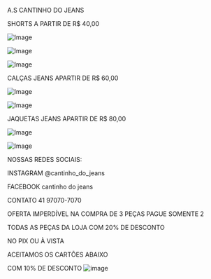 A.S CANTINHO DO JEANS


SHORTS A PARTIR DE R$ 40,00

![Image](https://user-images.githubusercontent.com/114511947/193902164-d9a0b508-96ee-44fc-8cf0-e20845f605bf.jpg)



![Image](https://user-images.githubusercontent.com/114511947/193902193-af3b09b5-fca1-4237-8e00-235a3d8c28ce.jpg)



![Image](https://user-images.githubusercontent.com/114511947/193902465-d0db0831-5c1b-4610-b92b-966e987bbee5.jpg)





CALÇAS JEANS APARTIR  DE R$ 60,00

![Image](https://user-images.githubusercontent.com/114511947/193904675-f704aa6e-7f89-424d-859a-dd31d0040917.jpg)



![Image](https://user-images.githubusercontent.com/114511947/193905066-1299bc1c-c788-4af1-a0e8-3ab557c6f225.jpg)



JAQUETAS JEANS APARTIR DE R$ 80,00

![Image](https://user-images.githubusercontent.com/114511947/193905358-f4fc2157-20e8-48fb-a584-b668bd79e9a2.jpg)



![Image](https://user-images.githubusercontent.com/114511947/193905538-040acc2f-97c5-4dd6-9165-6c6746889124.jpg)
 
 NOSSAS REDES SOCIAIS:
 
INSTAGRAM
@cantinho_do_jeans

FACEBOOK
cantinho do jeans

CONTATO
41 97070-7070

OFERTA IMPERDÍVEL
NA COMPRA DE 3 PEÇAS PAGUE SOMENTE 2

TODAS AS PEÇAS DA LOJA COM 20% DE DESCONTO

NO PIX OU À VISTA 

ACEITAMOS OS CARTÕES ABAIXO

COM 10% DE DESCONTO
![image](https://user-images.githubusercontent.com/114511947/203371531-5f90f12d-1883-4fba-a96f-f60c3dd24e0c.png)




